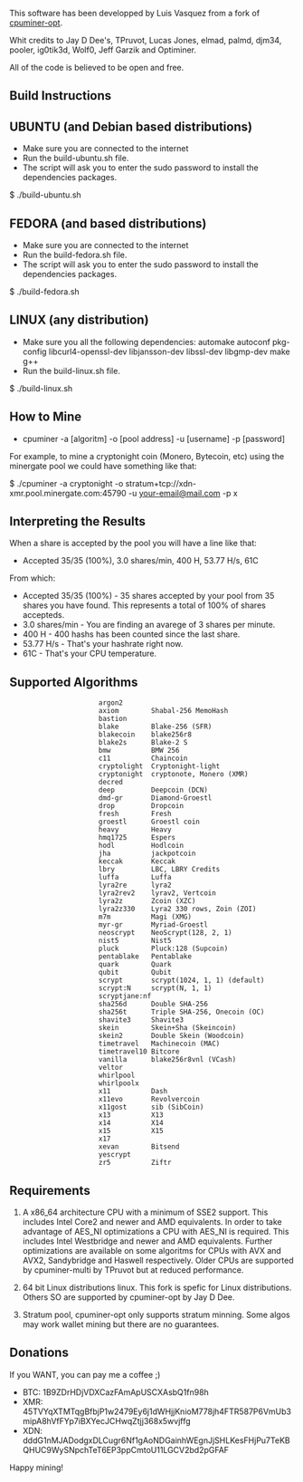 This software has been developped by Luis Vasquez from a fork of [cpuminer-opt](//github.com/JayDDee/cpuminer-opt).

Whit credits to Jay D Dee's, TPruvot, Lucas Jones, elmad, palmd, djm34, pooler, ig0tik3d, Wolf0, Jeff Garzik and Optiminer.

All of the code is believed to be open and free.


Build Instructions
------------------

UBUNTU (and Debian based distributions)
---------------------------------------
- Make sure you are connected to the internet
- Run the build-ubuntu.sh file.
- The script will ask you to enter the sudo password to install the dependencies packages.

$ ./build-ubuntu.sh

FEDORA (and based distributions)
--------------------------------
- Make sure you are connected to the internet
- Run the build-fedora.sh file.
- The script will ask you to enter the sudo password to install the dependencies packages.

$ ./build-fedora.sh

LINUX (any distribution)
------------------------
- Make sure you all the following dependencies:
automake autoconf pkg-config libcurl4-openssl-dev libjansson-dev libssl-dev libgmp-dev make g++
- Run the build-linux.sh file.

$ ./build-linux.sh


How to Mine
------------
- cpuminer -a [algoritm] -o [pool address] -u [username] -p [password]

For example, to mine a cryptonight coin (Monero, Bytecoin, etc) using the minergate pool we could have something like that:

$ ./cpuminer -a cryptonight -o stratum+tcp://xdn-xmr.pool.minergate.com:45790 -u your-email@mail.com -p x


Interpreting the Results
------------------------

When a share is accepted by the pool you will have a line like that:
- Accepted 35/35 (100%), 3.0 shares/min, 400 H, 53.77 H/s, 61C

From which:
- Accepted 35/35 (100%) - 35 shares accepted by your pool from 35 shares you have found. This represents a total of 100% of shares accepteds.
- 3.0 shares/min - You are finding an avarege of 3 shares per minute.
- 400 H - 400 hashs has been counted since the last share.
- 53.77 H/s - That's your hashrate right now.
- 61C - That's your CPU temperature.


Supported Algorithms
--------------------

                          argon2
                          axiom        Shabal-256 MemoHash
                          bastion
                          blake        Blake-256 (SFR)
                          blakecoin    blake256r8
                          blake2s      Blake-2 S
                          bmw          BMW 256
                          c11          Chaincoin
                          cryptolight  Cryptonight-light
                          cryptonight  cryptonote, Monero (XMR)
                          decred
                          deep         Deepcoin (DCN)
                          dmd-gr       Diamond-Groestl
                          drop         Dropcoin
                          fresh        Fresh
                          groestl      Groestl coin
                          heavy        Heavy
                          hmq1725      Espers
                          hodl         Hodlcoin
                          jha          jackpotcoin
                          keccak       Keccak
                          lbry         LBC, LBRY Credits
                          luffa        Luffa
                          lyra2re      lyra2
                          lyra2rev2    lyrav2, Vertcoin
                          lyra2z       Zcoin (XZC)
                          lyra2z330    Lyra2 330 rows, Zoin (ZOI)
                          m7m          Magi (XMG)
                          myr-gr       Myriad-Groestl
                          neoscrypt    NeoScrypt(128, 2, 1)
                          nist5        Nist5
                          pluck        Pluck:128 (Supcoin)
                          pentablake   Pentablake
                          quark        Quark
                          qubit        Qubit
                          scrypt       scrypt(1024, 1, 1) (default)
                          scrypt:N     scrypt(N, 1, 1)
                          scryptjane:nf
                          sha256d      Double SHA-256
                          sha256t      Triple SHA-256, Onecoin (OC)
                          shavite3     Shavite3
                          skein        Skein+Sha (Skeincoin)
                          skein2       Double Skein (Woodcoin)
                          timetravel   Machinecoin (MAC)
                          timetravel10 Bitcore
                          vanilla      blake256r8vnl (VCash)
                          veltor
                          whirlpool
                          whirlpoolx
                          x11          Dash
                          x11evo       Revolvercoin
                          x11gost      sib (SibCoin)
                          x13          X13
                          x14          X14
                          x15          X15
                          x17
                          xevan        Bitsend
                          yescrypt
                          zr5          Ziftr

Requirements
------------

1. A x86_64 architecture CPU with a minimum of SSE2 support. This includes
Intel Core2 and newer and AMD equivalents. In order to take advantage of AES_NI
optimizations a CPU with AES_NI is required. This includes Intel Westbridge
and newer and AMD equivalents. Further optimizations are available on some
algoritms for CPUs with AVX and AVX2, Sandybridge and Haswell respectively.
Older CPUs are supported by cpuminer-multi by TPruvot but at reduced
performance.

2. 64 bit Linux distributions linux.
This fork is spefic for Linux distributions.
Others SO are supported by cpuminer-opt by Jay D Dee.

3. Stratum pool, cpuminer-opt only supports stratum minning. Some algos
may work wallet mining but there are no guarantees.


Donations
---------

If you WANT, you can pay me a coffee ;)

- BTC: 1B9ZDrHDjVDXCazFAmApUSCXAsbQ1fn98h
- XMR: 45TVYqXTMTqgBfbjP1w2479Ey6j1dWHjjKnioM778jh4FTR587P6VmUb3mipA8hVfFYp7iBXYecJCHwqZtjj368x5wvjffg
- XDN: dddG1nMJADodgxDLCugr6Nf1gAoNDGainhWEgnJjSHLKesFHjPu7TeKBQHUC9WySNpchTeT6EP3ppCmtoU11LGCV2bd2pGFAF

Happy mining!
